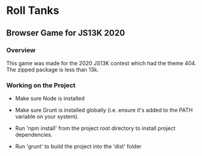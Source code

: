 # Roll Tanks
## Browser Game for JS13K 2020

### Overview
This game was made for the 2020 JS13K contest which had the theme 404. The zipped package is less than 13k.

### Working on the Project

- Make sure Node is installed

- Make sure Grunt is installed globally (i.e. ensure it's added to the PATH variable on your system).

- Run 'npm install' from the project root directory to install project dependencies. 

- Run 'grunt' to build the project into the 'dist' folder
